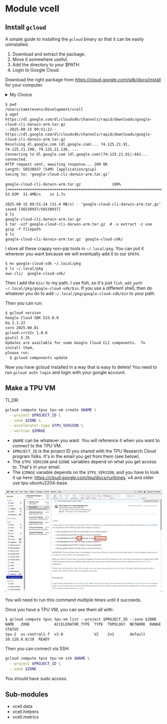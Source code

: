 Module vcell
============
## Install `gcloud`

A simple guide to installing the `gcloud` binary so that it can be easily uninstalled.

1. Download and extract the package.
2. Move it somewhere useful.
3. Add the directory to your $PATH.
4. Login to Google Cloud.

Download the right package from https://cloud.google.com/sdk/docs/install for your computer.

<details>
<summary>My Choice</summary>

I clicked the macOS tab and then chose the macOS 64-bit Apple Silicon option: https://dl.google.com/dl/cloudsdk/channels/rapid/downloads/google-cloud-cli-darwin-arm.tar.gz

You can download and extract this to whatever directory you want. We will move it.

</details>

```
$ pwd
/Users/samstevens/Development/vcell
$ wget https://dl.google.com/dl/cloudsdk/channels/rapid/downloads/google-cloud-cli-darwin-arm.tar.gz
--2025-08-15 09:51:22--  https://dl.google.com/dl/cloudsdk/channels/rapid/downloads/google-cloud-cli-darwin-arm.tar.gz
Resolving dl.google.com (dl.google.com)... 74.125.21.91, 74.125.21.190, 74.125.21.136, ...
Connecting to dl.google.com (dl.google.com)|74.125.21.91|:443... connected.
HTTP request sent, awaiting response... 200 OK
Length: 56538937 (54M) [application/gzip]
Saving to: ‘google-cloud-cli-darwin-arm.tar.gz’

google-cloud-cli-darwin-arm.tar.gz              100%[====================================================================================================>]  53.92M  31.4MB/s    in 1.7s

2025-08-15 09:51:24 (31.4 MB/s) - ‘google-cloud-cli-darwin-arm.tar.gz’ saved [56538937/56538937]
$ ls
google-cloud-cli-darwin-arm.tar.gz
$ tar -xzf google-cloud-cli-darwin-arm.tar.gz  # -x extract -z use gzip -f filepath
$ ls
google-cloud-cli-darwin-arm.tar.gz  google-cloud-sdk/
```

I store all these crappy non-pip tools in `~/.local/pkg`. You can put it wherever you want because we will eventually add it to our `$PATH`.

```
$ mv google-cloud-sdk ~/.local/pkg
$ ls ~/.local/pkg
aws-cli/  google-cloud-sdk/
```

Then I add the `bin/` to my path.
I use fish, so it's just `fish_add_path ~/.local/pkg/google-cloud-sdk/bin`.
If you use a different shell, then do whatever you do to add `~/.local/pkg/google-cloud-sdk/bin` to your path.

Then you can run:

```
$ gcloud version
Google Cloud SDK 533.0.0
bq 2.1.22
core 2025.08.01
gcloud-crc32c 1.0.0
gsutil 5.35
Updates are available for some Google Cloud CLI components.  To install them,
please run:
  $ gcloud components update
```

Now you have gcloud installed in a way that is easy to delete!
You need to run `gcloud auth login` and login with your google account.

## Make a TPU VM

TL;DR:

```sh
gcloud compute tpus tpu-vm create $NAME \
  --project $PROJECT_ID \
  --zone $ZONE \
  --accelerator-type $TPU_VERSION \
  --version $IMAGE
```

* `$NAME` can be whatever you want. You will reference it when you want to connect to the TPU VM.
* `$PROJECT_ID` is the project ID you shared with the TPU Research Cloud program folks. It's in the email you get from them (see below).
* The `$TPU_VERSION` and `$ZONE` variables depend on what you get access to. That's in your email.
* The `$IMAGE` variable depends on the `$TPU_VERSION`, and you have to look it up here: https://cloud.google.com/tpu/docs/runtimes. v4 and older use tpu-ubuntu2204-base.

![Image of my email from TRC, showing that I have access to `v2-8` TPU VMs in `us-central1-f`](/docs/assets/tpu-email.jpg)

You will need to run this command multiple times until it succeeds.

Once you have a TPU VM, you can see them all with:

```
$ gcloud compute tpus tpu-vm list --project $PROJECT_ID --zone $ZONE
NAME   ZONE           ACCELERATOR_TYPE  TYPE  TOPOLOGY  NETWORK  RANGE          STATUS
tpu-2  us-central1-f  v2-8              V2    2x2       default  10.128.0.0/20  READY
```

Then you can connect via SSH:

```sh
gcloud compute tpus tpu-vm ssh $NAME \
  --project $PROJECT_ID \
  --zone $ZONE
```

You should have sudo access.

Sub-modules
-----------
* vcell.data
* vcell.helpers
* vcell.metrics